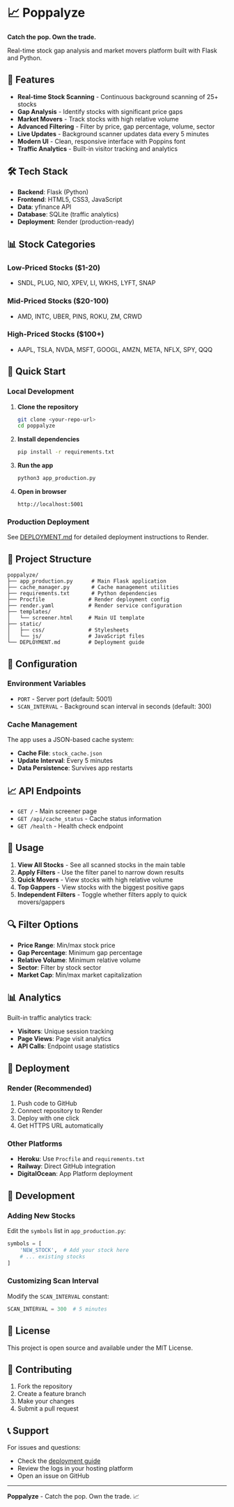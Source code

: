 # 📈 Poppalyze

**Catch the pop. Own the trade.**

Real-time stock gap analysis and market movers platform built with Flask and Python.

## 🚀 Features

- **Real-time Stock Scanning** - Continuous background scanning of 25+ stocks
- **Gap Analysis** - Identify stocks with significant price gaps
- **Market Movers** - Track stocks with high relative volume
- **Advanced Filtering** - Filter by price, gap percentage, volume, sector
- **Live Updates** - Background scanner updates data every 5 minutes
- **Modern UI** - Clean, responsive interface with Poppins font
- **Traffic Analytics** - Built-in visitor tracking and analytics

## 🛠️ Tech Stack

- **Backend**: Flask (Python)
- **Frontend**: HTML5, CSS3, JavaScript
- **Data**: yfinance API
- **Database**: SQLite (traffic analytics)
- **Deployment**: Render (production-ready)

## 📊 Stock Categories

### Low-Priced Stocks ($1-20)
- SNDL, PLUG, NIO, XPEV, LI, WKHS, LYFT, SNAP

### Mid-Priced Stocks ($20-100)
- AMD, INTC, UBER, PINS, ROKU, ZM, CRWD

### High-Priced Stocks ($100+)
- AAPL, TSLA, NVDA, MSFT, GOOGL, AMZN, META, NFLX, SPY, QQQ

## 🚀 Quick Start

### Local Development

1. **Clone the repository**
   ```bash
   git clone <your-repo-url>
   cd poppalyze
   ```

2. **Install dependencies**
   ```bash
   pip install -r requirements.txt
   ```

3. **Run the app**
   ```bash
   python3 app_production.py
   ```

4. **Open in browser**
   ```
   http://localhost:5001
   ```

### Production Deployment

See [DEPLOYMENT.md](DEPLOYMENT.md) for detailed deployment instructions to Render.

## 📁 Project Structure

```
poppalyze/
├── app_production.py      # Main Flask application
├── cache_manager.py       # Cache management utilities
├── requirements.txt       # Python dependencies
├── Procfile              # Render deployment config
├── render.yaml           # Render service configuration
├── templates/
│   └── screener.html     # Main UI template
├── static/
│   ├── css/              # Stylesheets
│   └── js/               # JavaScript files
└── DEPLOYMENT.md         # Deployment guide
```

## 🔧 Configuration

### Environment Variables

- `PORT` - Server port (default: 5001)
- `SCAN_INTERVAL` - Background scan interval in seconds (default: 300)

### Cache Management

The app uses a JSON-based cache system:
- **Cache File**: `stock_cache.json`
- **Update Interval**: Every 5 minutes
- **Data Persistence**: Survives app restarts

## 📈 API Endpoints

- `GET /` - Main screener page
- `GET /api/cache_status` - Cache status information
- `GET /health` - Health check endpoint

## 🎯 Usage

1. **View All Stocks** - See all scanned stocks in the main table
2. **Apply Filters** - Use the filter panel to narrow down results
3. **Quick Movers** - View stocks with high relative volume
4. **Top Gappers** - View stocks with the biggest positive gaps
5. **Independent Filters** - Toggle whether filters apply to quick movers/gappers

## 🔍 Filter Options

- **Price Range**: Min/max stock price
- **Gap Percentage**: Minimum gap percentage
- **Relative Volume**: Minimum relative volume
- **Sector**: Filter by stock sector
- **Market Cap**: Min/max market capitalization

## 📊 Analytics

Built-in traffic analytics track:
- **Visitors**: Unique session tracking
- **Page Views**: Page visit analytics
- **API Calls**: Endpoint usage statistics

## 🚀 Deployment

### Render (Recommended)

1. Push code to GitHub
2. Connect repository to Render
3. Deploy with one click
4. Get HTTPS URL automatically

### Other Platforms

- **Heroku**: Use `Procfile` and `requirements.txt`
- **Railway**: Direct GitHub integration
- **DigitalOcean**: App Platform deployment

## 🔧 Development

### Adding New Stocks

Edit the `symbols` list in `app_production.py`:

```python
symbols = [
    'NEW_STOCK',  # Add your stock here
    # ... existing stocks
]
```

### Customizing Scan Interval

Modify the `SCAN_INTERVAL` constant:

```python
SCAN_INTERVAL = 300  # 5 minutes
```

## 📝 License

This project is open source and available under the MIT License.

## 🤝 Contributing

1. Fork the repository
2. Create a feature branch
3. Make your changes
4. Submit a pull request

## 📞 Support

For issues and questions:
- Check the [deployment guide](DEPLOYMENT.md)
- Review the logs in your hosting platform
- Open an issue on GitHub

---

**Poppalyze** - Catch the pop. Own the trade. 📈 